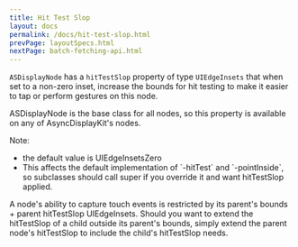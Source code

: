 ```yaml
---
title: Hit Test Slop
layout: docs
permalink: /docs/hit-test-slop.html
prevPage: layoutSpecs.html
nextPage: batch-fetching-api.html
---
```


`ASDisplayNode` has a `hitTestSlop` property of type `UIEdgeInsets` that when set to a non-zero inset, increase the bounds for hit testing to make it easier to tap or perform gestures on this node. 

ASDisplayNode is the base class for all nodes, so this property is available on any of AsyncDisplayKit's nodes. 

Note:
<ul>
  <li>the default value is UIEdgeInsetsZero</li>
  <li>This affects the default implementation of `-hitTest` and `-pointInside`, so subclasses should call super if you override it and want hitTestSlop applied.</li>
</ul>

A node's ability to capture touch events is restricted by its parent's bounds + parent hitTestSlop UIEdgeInsets. Should you want to extend the hitTestSlop of a child outside its parent's bounds, simply extend the parent node's hitTestSlop to include the child's hitTestSlop needs.
